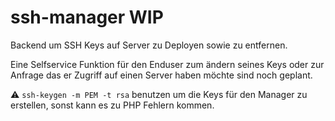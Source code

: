 # ssh-manager WIP
Backend um SSH Keys auf Server zu Deployen sowie zu entfernen.

Eine Selfservice Funktion für den Enduser zum ändern seines Keys oder zur Anfrage das er Zugriff auf einen Server haben möchte sind noch geplant.

:warning:  `ssh-keygen -m PEM -t rsa` benutzen um die Keys für den Manager zu erstellen, sonst kann es zu PHP Fehlern kommen.

